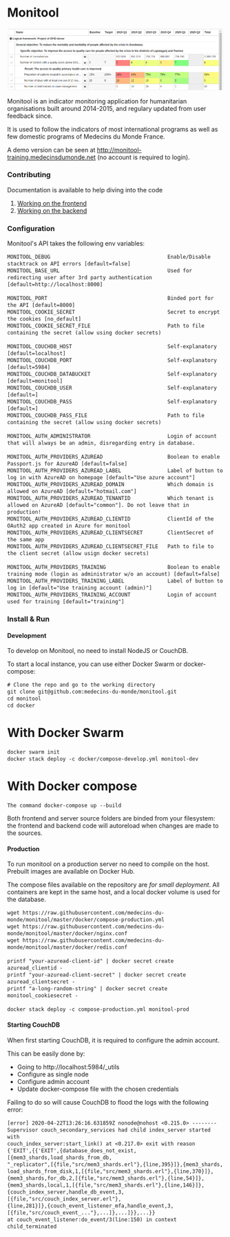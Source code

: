 # Monitool

![Preview](./documentation/monitool-preview.png)

Monitool is an indicator monitoring application for humanitarian organisations built around 2014-2015, and regulary updated from user feedback since.

It is used to follow the indicators of most international programs as well as few domestic programs of Medecins du Monde France.

A demo version can be seen at http://monitool-training.medecinsdumonde.net (no account is required to login).


### Contributing

Documentation is available to help diving into the code

1. [Working on the frontend](./documentation/01-frontend.md)
2. [Working on the backend](./documentation/02-backend.md)


### Configuration

Monitool's API takes the following env variables:

```
MONITOOL_DEBUG                                      Enable/Disable stacktrack on API errors [default=false]
MONITOOL_BASE_URL                                   Used for redirecting user after 3rd party authentication [default=http://localhost:8000]

MONITOOL_PORT                                       Binded port for the API [default=8000]
MONITOOL_COOKIE_SECRET                              Secret to encrypt the cookies [no_default]
MONITOOL_COOKIE_SECRET_FILE                         Path to file containing the secret (allow using docker secrets)

MONITOOL_COUCHDB_HOST                               Self-explanatory [default=localhost]
MONITOOL_COUCHDB_PORT                               Self-explanatory [default=5984]
MONITOOL_COUCHDB_DATABUCKET                         Self-explanatory [default=monitool]
MONITOOL_COUCHDB_USER                               Self-explanatory [default=]
MONITOOL_COUCHDB_PASS                               Self-explanatory [default=]
MONITOOL_COUCHDB_PASS_FILE                          Path to file containing the secret (allow using docker secrets)

MONITOOL_AUTH_ADMINISTRATOR                         Login of account that will always be an admin, disregarding entry in database.

MONITOOL_AUTH_PROVIDERS_AZUREAD                     Boolean to enable Passport.js for AzureAD [default=false]
MONITOOL_AUTH_PROVIDERS_AZUREAD_LABEL               Label of button to log in with AzureAD on homepage [default="Use azure account"]
MONITOOL_AUTH_PROVIDERS_AZUREAD_DOMAIN              Which domain is allowed on AzureAD [default="hotmail.com"]
MONITOOL_AUTH_PROVIDERS_AZUREAD_TENANTID            Which tenant is allowed on AzureAD [default="common"]. Do not leave that in production!
MONITOOL_AUTH_PROVIDERS_AZUREAD_CLIENTID            ClientId of the OAuth2 app created in Azure for monitool
MONITOOL_AUTH_PROVIDERS_AZUREAD_CLIENTSECRET        ClientSecret of the same app
MONITOOL_AUTH_PROVIDERS_AZUREAD_CLIENTSECRET_FILE   Path to file to the client secret (allow usign docker secrets)

MONITOOL_AUTH_PROVIDERS_TRAINING                    Boolean to enable training mode (login as administrator w/o an account) [default=false]
MONITOOL_AUTH_PROVIDERS_TRAINING_LABEL              Label of button to log in [default="Use training account (admin)"]
MONITOOL_AUTH_PROVIDERS_TRAINING_ACCOUNT            Login of account used for training [default="training"]
```

### Install & Run

#### Development

To develop on Monitool, no need to install NodeJS or CouchDB.

To start a local instance, you can use either Docker Swarm or docker-compose:

```
# Clone the repo and go to the working directory
git clone git@github.com:medecins-du-monde/monitool.git
cd monitool
cd docker
```

# With Docker Swarm
```
docker swarm init
docker stack deploy -c docker/compose-develop.yml monitool-dev
```
# With Docker compose

```
The command docker-compose up --build
```

Both frontend and server source folders are binded from your filesystem: the frontend and backend code will autoreload when changes are made to the sources.

#### Production

To run monitool on a production server no need to compile on the host.
Prebuilt images are available on Docker Hub.

The compose files available on the repository are *for small deployment*.
All containers are kept in the same host, and a local docker volume is used for the database.

```
wget https://raw.githubusercontent.com/medecins-du-monde/monitool/master/docker/compose-production.yml
wget https://raw.githubusercontent.com/medecins-du-monde/monitool/master/docker/nginx.conf
wget https://raw.githubusercontent.com/medecins-du-monde/monitool/master/docker/redis.conf

printf "your-azuread-client-id" | docker secret create azuread_clientid -
printf "your-azuread-client-secret" | docker secret create azuread_clientsecret -
printf "a-long-random-string" | docker secret create monitool_cookiesecret -

docker stack deploy -c compose-production.yml monitool-prod
```


#### Starting CouchDB

When first starting CouchDB, it is required to configure the admin account.

This can be easily done by:
- Going to http://localhost:5984/_utils
- Configure as single node
- Configure admin account
- Update docker-compose file with the chosen credentials

Failing to do so will cause CouchDB to flood the logs with the following error:

```
[error] 2020-04-22T13:26:16.631859Z nonode@nohost <0.215.0> --------
Supervisor couch_secondary_services had child index_server started with
couch_index_server:start_link() at <0.217.0> exit with reason
{'EXIT',{{'EXIT',{database_does_not_exist,[{mem3_shards,load_shards_from_db,
"_replicator",[{file,"src/mem3_shards.erl"},{line,395}]},{mem3_shards,
load_shards_from_disk,1,[{file,"src/mem3_shards.erl"},{line,370}]},
{mem3_shards,for_db,2,[{file,"src/mem3_shards.erl"},{line,54}]},
{mem3_shards,local,1,[{file,"src/mem3_shards.erl"},{line,146}]},
{couch_index_server,handle_db_event,3,[{file,"src/couch_index_server.erl"},
{line,281}]},{couch_event_listener_mfa,handle_event,3,
[{file,"src/couch_event_..."},...]},...]}},...}} 
at couch_event_listener:do_event/3(line:150) in context child_terminated
```
